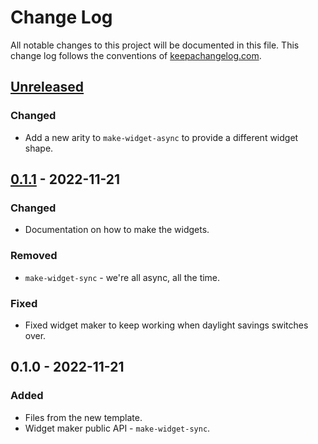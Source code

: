 # Change Log
All notable changes to this project will be documented in this file. This change log follows the conventions of [keepachangelog.com](http://keepachangelog.com/).

## [Unreleased]
### Changed
- Add a new arity to `make-widget-async` to provide a different widget shape.

## [0.1.1] - 2022-11-21
### Changed
- Documentation on how to make the widgets.

### Removed
- `make-widget-sync` - we're all async, all the time.

### Fixed
- Fixed widget maker to keep working when daylight savings switches over.

## 0.1.0 - 2022-11-21
### Added
- Files from the new template.
- Widget maker public API - `make-widget-sync`.

[Unreleased]: https://sourcehost.site/your-name/ch07-lazy-seq/compare/0.1.1...HEAD
[0.1.1]: https://sourcehost.site/your-name/ch07-lazy-seq/compare/0.1.0...0.1.1
